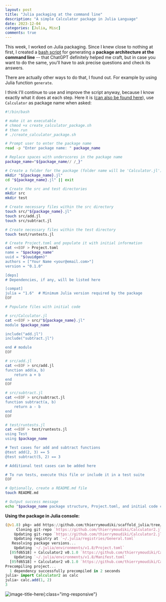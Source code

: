 ```yaml
---
layout: post
title: "Julia packaging at the command line"
description: "A simple Calculator package in Julia Language"
date: 2023-12-04
categories: [Julia, Misc]
comments: true
---
```


This week, I worked on Julia packaging. Since I knew close to nothing at first, I created a [bash script](https://github.com/thierrymoudiki/scaffold_julia) for generating a **package architecture at the command line** -- that ChatGPT definitely helped me craft, but in case you want to do the same, you'll have to ask precise questions and check its answers. 

There are actually other ways to do that, I found out. For example by using Julia function `generate`. 

I think I'll continue to use and improve the script anyway, because I know exactly what it does at each step. Here it is ([can also be found here](https://github.com/thierrymoudiki/scaffold_julia)), use `Calculator` as package name when asked: 

```bash
#!/bin/bash

# make it an executable 
# chmod +x create_calculator_package.sh
# then run
# ./create_calculator_package.sh

# Prompt user to enter the package name
read -p "Enter package name: " package_name

# Replace spaces with underscores in the package name
package_name="${package_name// /_}"

# Create a folder for the package (folder name will be 'Calculator.jl')
mkdir "${package_name}.jl"
cd "${package_name}.jl" || exit

# Create the src and test directories
mkdir src
mkdir test

# Create necessary files within the src directory
touch src/"${package_name}.jl"
touch src/add.jl
touch src/subtract.jl

# Create necessary files within the test directory
touch test/runtests.jl

# Create Project.toml and populate it with initial information
cat <<EOF > Project.toml
name = "$package_name"
uuid = "$(uuidgen)"
authors = ["Your Name <your@email.com>"]
version = "0.1.0"

[deps]
# Dependencies, if any, will be listed here

[compat]
julia = "1.6"  # Minimum Julia version required by the package
EOF

# Populate files with initial code

# src/Calculator.jl
cat <<EOF > src/"${package_name}.jl"
module $package_name

include("add.jl")
include("subtract.jl")

end # module
EOF

# src/add.jl
cat <<EOF > src/add.jl
function add(a, b)
    return a + b
end
EOF

# src/subtract.jl
cat <<EOF > src/subtract.jl
function subtract(a, b)
    return a - b
end
EOF

# test/runtests.jl
cat <<EOF > test/runtests.jl
using Test
using $package_name

# Test cases for add and subtract functions
@test add(2, 3) == 5
@test subtract(5, 2) == 3

# Additional test cases can be added here

# To run tests, execute this file or include it in a test suite
EOF

# Optionally, create a README.md file
touch README.md

# Output success message
echo "$package_name package structure, Project.toml, and initial code created successfully."
```

**Using the package in Julia console:**

```julia
(@v1.8) pkg> add https://github.com/thierrymoudiki/scaffold_julia/tree/main/Calculator2.jl
     Cloning git-repo `https://github.com/thierrymoudiki/Calculator2.jl.git`
    Updating git-repo `https://github.com/thierrymoudiki/Calculator2.jl.git`
    Updating registry at `~/.julia/registries/General.toml`
   Resolving package versions...
    Updating `~/.julia/environments/v1.8/Project.toml`
  [05fd6518] + Calculator2 v0.1.0 `https://github.com/thierrymoudiki/Calculator2.jl.git#main`
    Updating `~/.julia/environments/v1.8/Manifest.toml`
  [05fd6518] + Calculator2 v0.1.0 `https://github.com/thierrymoudiki/Calculator2.jl.git#main`
Precompiling project...
  1 dependency successfully precompiled in 2 seconds
julia> import Calculator2 as calc
julia> calc.add(1, 2)
3
```


![image-title-here]({{base}}/images/2023-12-04/2023-12-04-image1.png){:class="img-responsive"}